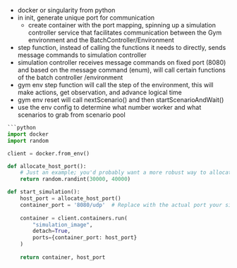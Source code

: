 - docker or singularity from python
- in init, generate unique port for communication
	- create container with the port mapping, spinning up a simulation controller service that facilitates communication between the Gym environment and the BatchController/Environment 
- step function, instead of calling the functions it needs to directly, sends message commands to simulation controller
- simulation controller receives message commands on fixed port (8080) and based on the message command (enum), will call certain functions of the batch controller /environment
- gym env step function will call the step of the environment, this will make actions, get observation, and advance logical time
- gym env reset will call nextScenario() and then startScenarioAndWait()
- use the env config to determine what number worker and what scenarios to grab from scenario pool
```python
```python
import docker
import random

client = docker.from_env()

def allocate_host_port():
    # Just an example; you'd probably want a more robust way to allocate ports
    return random.randint(30000, 40000)

def start_simulation():
    host_port = allocate_host_port()
    container_port = '8080/udp'  # Replace with the actual port your simulation listens on
    
    container = client.containers.run(
        "simulation_image", 
        detach=True, 
        ports={container_port: host_port}
    )
    
    return container, host_port
```
```